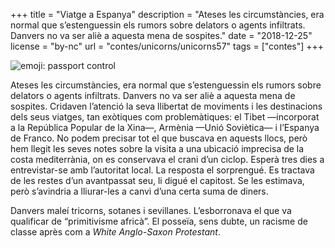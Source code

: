 +++
title = "Viatge a Espanya"
description = "Ateses les circumstàncies, era normal que s’estenguessin els rumors sobre delators o agents infiltrats. Danvers no va ser aliè a aquesta mena de sospites."
date = "2018-12-25"
license = "by-nc"
url = "contes/unicorns/unicorns57"
tags = ["contes"]
+++

<img class="emoji" alt="emoji: passport control" src="/contes/unicorns/twemoji/1f6c2.svg">

Ateses les circumstàncies, era normal que s’estenguessin els rumors sobre delators o agents infiltrats. Danvers no va ser aliè a aquesta mena de sospites. Cridaven l’atenció la seva llibertat de moviments i les destinacions dels seus viatges, tan exòtiques com problemàtiques: el Tibet —incorporat a la República Popular de la Xina—, Armènia —Unió Soviètica— i l’Espanya de Franco. No podem precisar tot el que buscava en aquests llocs, però hem llegit les seves notes sobre la visita a una ubicació imprecisa de la costa mediterrània, on es conservava el crani d’un ciclop. Esperà tres dies a entrevistar-se amb l’autoritat local. La resposta el sorprengué. Es tractava de les restes d’un avantpassat seu, li digué el capitost. Se les estimava, però s’avindria a lliurar-les a canvi d’una certa suma de diners.

Danvers maleí tricorns, sotanes i sevillanes. L’esborronava el que va qualificar de “primitivisme africà”. El posseïa, sens dubte, un racisme de classe après com a *White Anglo-Saxon Protestant*.
